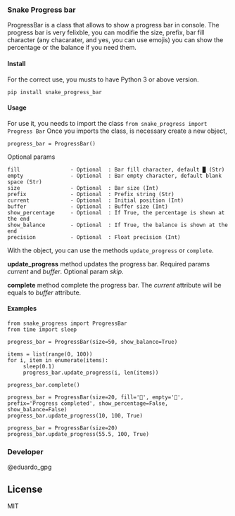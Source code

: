 ### Snake Progress bar

ProgressBar is a class that allows to show a progress bar in console.
The progress bar is very felixble, you can modifie the size, prefix, bar fill character (any chacarater, and yes, you can use emojis) you can show the percentage or the balance if you need them.

#### Install

For the correct use, you musts to have Python 3 or above version.

```
pip install snake_progress_bar
```

#### Usage

For use it, you needs to import the class ``` from snake_progress import Progress Bar ```
Once you imports the class, is necessary create a new object,

```
progress_bar = ProgressBar()
````

Optional params

    fill                - Optional  : Bar fill character, default █ (Str)
    empty               - Optional  : Bar empty character, default blank space (Str)
    size                - Optional  : Bar size (Int)
    prefix              - Optional  : Prefix string (Str)
    current             - Optional  : Initial position (Int)
    buffer              - Optional  : Buffer size (Int)
    show_percentage     - Optional  : If True, the percentage is shown at the end
    show_balance        - Optional  : If True, the balance is shown at the end
    precision           - Optional  : Float precision (Int)

With the object, you can use the methods ```update_progress``` or ```complete```.

__update_progress__ method updates the progress bar. Required params _current_ and _buffer_. Optional param _skip_.

__complete__ method complete the progress bar. The _current_ attribute will be equals to _buffer_ attribute.

#### Examples

```
from snake_progress import ProgressBar
from time import sleep

progress_bar = ProgressBar(size=50, show_balance=True)

items = list(range(0, 100))
for i, item in enumerate(items):
     sleep(0.1)
     progress_bar.update_progress(i, len(items))

progress_bar.complete()

progress_bar = ProgressBar(size=20, fill='🦖', empty='🦕', prefix='Progress completed', show_percentage=False, show_balance=False)
progress_bar.update_progress(10, 100, True)

progress_bar = ProgressBar(size=20)
progress_bar.update_progress(55.5, 100, True)
```

### Developer
@eduardo_gpg

License
----

MIT
